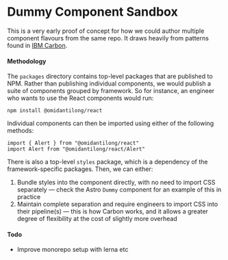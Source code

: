 # Dummy Component Sandbox

This is a very early proof of concept for how we could author multiple component flavours from the same repo. It draws heavily from patterns found in [IBM Carbon](https://github.com/carbon-design-system/carbon). 

#### Methodology

The `packages` directory contains top-level packages that are published to NPM. Rather than publishing individual components, we would publish a suite of components grouped by framework. So for instance, an engineer who wants to use the React components would run:

```
npm install @omidantilong/react
```

Individual components can then be imported using either of the following methods:
```
import { Alert } from "@omidantilong/react"
import Alert from "@omidantilong/react/Alert"
```

There is also a top-level `styles` package, which is a dependency of the framework-specific packages. Then, we can either:
1. Bundle styles into the component directly, with no need to import CSS separately — check the Astro `Dummy` component for an example of this in practice
2. Maintain complete separation and require engineers to import CSS into their pipeline(s) — this is how Carbon works, and it allows a greater degree of flexibility at the cost of slightly more overhead 

#### Todo

- Improve monorepo setup with lerna etc
